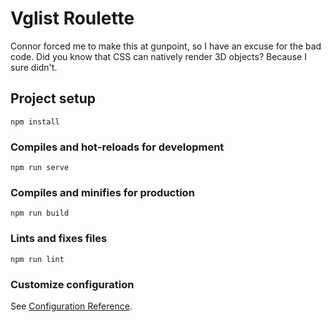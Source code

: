 # Vglist Roulette

Connor forced me to make this at gunpoint, so I have an excuse for the bad code.
Did you know that CSS can natively render 3D objects? Because I sure didn't.

## Project setup
```
npm install
```

### Compiles and hot-reloads for development
```
npm run serve
```

### Compiles and minifies for production
```
npm run build
```

### Lints and fixes files
```
npm run lint
```

### Customize configuration
See [Configuration Reference](https://cli.vuejs.org/config/).
